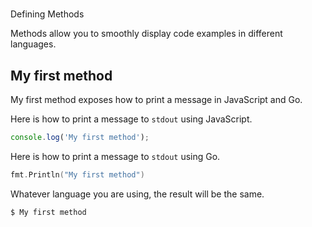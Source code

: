 #
Defining Methods

Methods allow you to smoothly display code examples in different languages.


## My first method

My first method exposes how to print a message in JavaScript and Go.


Here is how to print a message to `stdout` using JavaScript.

```js
console.log('My first method');
```

Here is how to print a message to `stdout` using Go.

```go
fmt.Println("My first method")
```


Whatever language you are using, the result will be the same.

```bash
$ My first method
```
